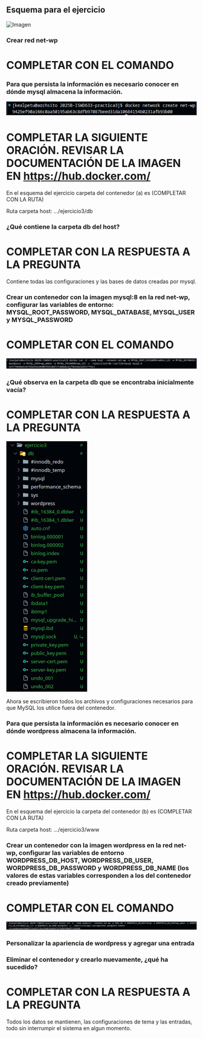 ## Esquema para el ejercicio
![Imagen](esquema-ejercicio3.PNG)

### Crear red net-wp
# COMPLETAR CON EL COMANDO
### Para que persista la información es necesario conocer en dónde mysql almacena la información.

![creacion de la red](image-5.png)

# COMPLETAR LA SIGUIENTE ORACIÓN. REVISAR LA DOCUMENTACIÓN DE LA IMAGEN EN https://hub.docker.com/
En el esquema del ejercicio carpeta del contenedor (a) es (COMPLETAR CON LA RUTA)

Ruta carpeta host: .../ejercicio3/db

### ¿Qué contiene la carpeta db del host?
# COMPLETAR CON LA RESPUESTA A LA PREGUNTA

Contiene todas las configuraciones y las bases de datos creadas por mysql.

### Crear un contenedor con la imagen mysql:8  en la red net-wp, configurar las variables de entorno: MYSQL_ROOT_PASSWORD, MYSQL_DATABASE, MYSQL_USER y MYSQL_PASSWORD
# COMPLETAR CON EL COMANDO

![creacion del contenedor mysql con volumenes](image-6.png)

### ¿Qué observa en la carpeta db que se encontraba inicialmente vacía?
# COMPLETAR CON LA RESPUESTA A LA PREGUNTA

![nuevos archivos en la carpeta db](image-7.png)

Ahora se escribieron todos los archivos y configuraciones necesarios para que MySQL los utilice fuera del contenedor.

### Para que persista la información es necesario conocer en dónde wordpress almacena la información.
# COMPLETAR LA SIGUIENTE ORACIÓN. REVISAR LA DOCUMENTACIÓN DE LA IMAGEN EN https://hub.docker.com/
En el esquema del ejercicio la carpeta del contenedor (b) es (COMPLETAR CON LA RUTA)

Ruta carpeta host: .../ejercicio3/www

### Crear un contenedor con la imagen wordpress en la red net-wp, configurar las variables de entorno WORDPRESS_DB_HOST, WORDPRESS_DB_USER, WORDPRESS_DB_PASSWORD y WORDPRESS_DB_NAME (los valores de estas variables corresponden a los del contenedor creado previamente)
# COMPLETAR CON EL COMANDO

![crear el contenedor de wordpress con volumenes](image-8.png)

### Personalizar la apariencia de wordpress y agregar una entrada

### Eliminar el contenedor y crearlo nuevamente, ¿qué ha sucedido?

# COMPLETAR CON LA RESPUESTA A LA PREGUNTA

Todos los datos se mantienen, las configuraciones de tema y las entradas, todo sin interrumpir el sistema en algun momento.


